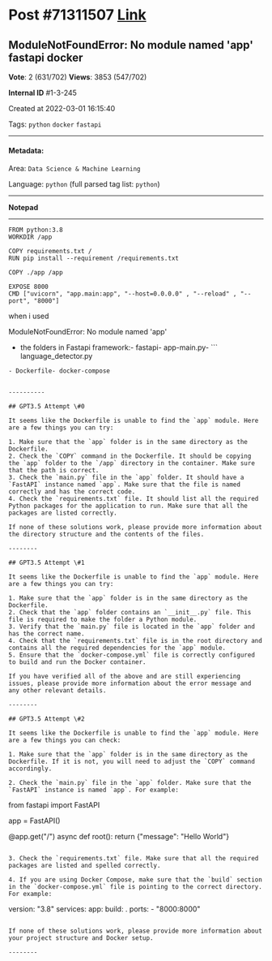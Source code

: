 
# Post \#71311507 [Link](https://stackoverflow.com/questions/71311507/)

## ModuleNotFoundError: No module named 'app' fastapi docker

**Vote**: 2 (631/702) **Views**: 3853 (547/702) 

**Internal ID** \#1-3-245

Created at 2022-03-01 16:15:40

Tags: `python` `docker` `fastapi`

----------

#### Metadata:

Area: `Data Science & Machine Learning`

Language: `python` (full parsed tag list: `python`)

----------

**Notepad**


----------

```
FROM python:3.8
WORKDIR /app 

COPY requirements.txt /
RUN pip install --requirement /requirements.txt

COPY ./app /app

EXPOSE 8000
CMD ["uvicorn", "app.main:app", "--host=0.0.0.0" , "--reload" , "--port", "8000"]
```

when i used
> 
ModuleNotFoundError: No module named 'app'
- the folders in Fastapi framework:- fastapi- app-main.py- ```
language_detector.py
```
- Dockerfile- docker-compose


----------
        
## GPT3.5 Attempt \#0

It seems like the Dockerfile is unable to find the `app` module. Here are a few things you can try:

1. Make sure that the `app` folder is in the same directory as the Dockerfile.
2. Check the `COPY` command in the Dockerfile. It should be copying the `app` folder to the `/app` directory in the container. Make sure that the path is correct.
3. Check the `main.py` file in the `app` folder. It should have a `FastAPI` instance named `app`. Make sure that the file is named correctly and has the correct code.
4. Check the `requirements.txt` file. It should list all the required Python packages for the application to run. Make sure that all the packages are listed correctly.

If none of these solutions work, please provide more information about the directory structure and the contents of the files.

--------

## GPT3.5 Attempt \#1

It seems like the Dockerfile is unable to find the `app` module. Here are a few things you can try:

1. Make sure that the `app` folder is in the same directory as the Dockerfile.
2. Check that the `app` folder contains an `__init__.py` file. This file is required to make the folder a Python module.
3. Verify that the `main.py` file is located in the `app` folder and has the correct name.
4. Check that the `requirements.txt` file is in the root directory and contains all the required dependencies for the `app` module.
5. Ensure that the `docker-compose.yml` file is correctly configured to build and run the Docker container.

If you have verified all of the above and are still experiencing issues, please provide more information about the error message and any other relevant details.

--------

## GPT3.5 Attempt \#2

It seems like the Dockerfile is unable to find the `app` module. Here are a few things you can check:

1. Make sure that the `app` folder is in the same directory as the Dockerfile. If it is not, you will need to adjust the `COPY` command accordingly.

2. Check the `main.py` file in the `app` folder. Make sure that the `FastAPI` instance is named `app`. For example:

   ```
   from fastapi import FastAPI

   app = FastAPI()

   @app.get("/")
   async def root():
       return {"message": "Hello World"}
   ```

3. Check the `requirements.txt` file. Make sure that all the required packages are listed and spelled correctly.

4. If you are using Docker Compose, make sure that the `build` section in the `docker-compose.yml` file is pointing to the correct directory. For example:

   ```
   version: "3.8"
   services:
     app:
       build: .
       ports:
         - "8000:8000"
   ```

If none of these solutions work, please provide more information about your project structure and Docker setup.

--------
